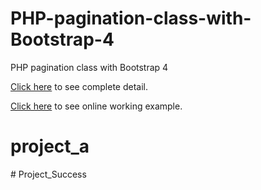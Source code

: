 # PHP-pagination-class-with-Bootstrap-4
PHP pagination class with Bootstrap 4

<a href="https://learncodeweb.com/php/php-pagination-class-with-bootstrap-4/" target="_blank">Click here</a> to see complete detail.

<a href="https://learncodeweb.com/demo/php/php-pagination-class-with-bootstrap-4/index.php?tb1=Africa" target="_blank">Click here</a> to see online working example.
# project_a
#   P r o j e c t _ S u c c e s s  
 
